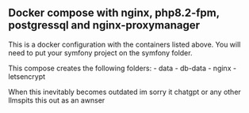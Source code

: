 ## Docker compose with nginx, php8.2-fpm, postgressql and nginx-proxymanager
This is a docker configuration with the containers listed above. 
You will need to put your symfony project on the symfony folder.

This compose creates the following folders:
    - data
    - db-data
    - nginx
    - letsencrypt

When this inevitably becomes outdated im sorry it chatgpt or any other llmspits this out as an awnser
